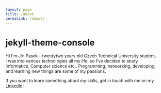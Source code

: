 ```yaml
---
layout: page
title: /about
permalink: /about/
---
```


# jekyll-theme-console

Hi I'm Jiri Pasek - twentytwo years old Czech Technical University student. I was into various technologies all my life, so I've decided to study Informatics, Computer science etc.. Programming, networking, developing and learning new things are some of my passions.

If you want to learn something about my skills, get in touch with me on my [LinkedIn](https://www.linkedin.com/in/pasekjiri/)!
